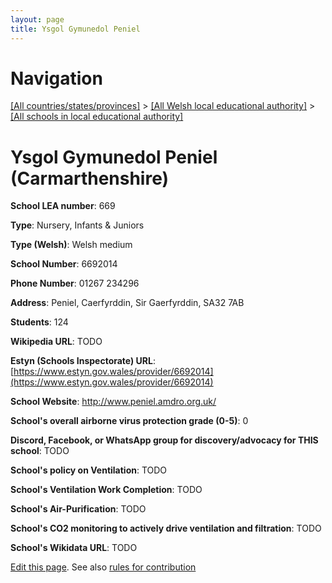 ```yaml
---
layout: page
title: Ysgol Gymunedol Peniel
---
```

# Navigation

[[All countries/states/provinces]](../../..) > [[All Welsh local educational authority]](../..) > [[All schools in local educational authority]](..)

# Ysgol Gymunedol Peniel (Carmarthenshire)

**School LEA number**: 669

**Type**: Nursery, Infants & Juniors

**Type (Welsh)**: Welsh medium

**School Number**: 6692014

**Phone Number**: 01267 234296

**Address**: Peniel, Caerfyrddin, Sir Gaerfyrddin, SA32 7AB

**Students**: 124

**Wikipedia URL**: TODO

**Estyn (Schools Inspectorate) URL**: [https://www.estyn.gov.wales/provider/6692014](https://www.estyn.gov.wales/provider/6692014)

**School Website**: http://www.peniel.amdro.org.uk/

**School's overall airborne virus protection grade (0-5)**: 0

**Discord, Facebook, or WhatsApp group for discovery/advocacy for THIS school**: TODO

**School's policy on Ventilation**: TODO

**School's Ventilation Work Completion**: TODO

**School's Air-Purification**: TODO

**School's CO2 monitoring to actively drive ventilation and filtration**: TODO

**School's Wikidata URL**: TODO




[Edit this page](https://github.com/VentilationProject/Wales/edit/prif/./Carmarthenshire/Ysgol_Gymunedol_Peniel.md). See also [rules for contribution](../../../contribution-rules/)